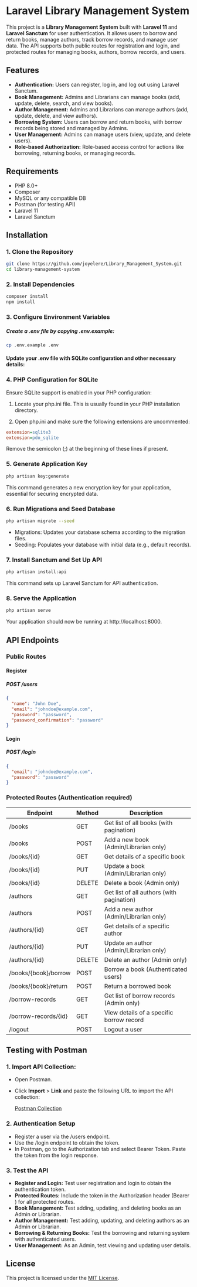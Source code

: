 # Laravel Library Management System

This project is a **Library Management System** built with **Laravel 11** and **Laravel Sanctum** for user authentication. It allows users to borrow and return books, manage authors, track borrow records, and manage user data. The API supports both public routes for registration and login, and protected routes for managing books, authors, borrow records, and users.

## Features
- **Authentication:** Users can register, log in, and log out using Laravel Sanctum.
- **Book Management:** Admins and Librarians can manage books (add, update, delete, search, and view books).
- **Author Management:** Admins and Librarians can manage authors (add, update, delete, and view authors).
- **Borrowing System:** Users can borrow and return books, with borrow records being stored and managed by Admins.
- **User Management:** Admins can manage users (view, update, and delete users).
- **Role-based Authorization:** Role-based access control for actions like borrowing, returning books, or managing records.

## Requirements
- PHP 8.0+
- Composer
- MySQL or any compatible DB
- Postman (for testing API)
- Laravel 11
- Laravel Sanctum

## Installation

### 1. Clone the Repository
```bash
git clone https://github.com/joyelere/Library_Management_System.git
cd library-management-system
```

### 2. Install Dependencies
```bash
composer install
npm install
```

### 3. Configure Environment Variables
##### Create a .env file by copying .env.example:

```bash
cp .env.example .env
```
#### Update your .env file with SQLite configuration and other necessary details:

### 4. PHP Configuration for SQLite
Ensure SQLite support is enabled in your PHP configuration:

1. Locate your php.ini file. This is usually found in your PHP installation directory.

2. Open php.ini and make sure the following extensions are uncommented:
   
```ini
extension=sqlite3
extension=pdo_sqlite
```
Remove the semicolon (;) at the beginning of these lines if present.

### 5. Generate Application Key
```bash
php artisan key:generate
```
This command generates a new encryption key for your application, essential for securing encrypted data.

### 6. Run Migrations and Seed Database

```bash
php artisan migrate --seed
```
- Migrations: Updates your database schema according to the migration files.
- Seeding: Populates your database with initial data (e.g., default records).

### 7. Install Sanctum and Set Up API
```bash
php artisan install:api
```
This command sets up Laravel Sanctum for API authentication.

### 8. Serve the Application
```bash
php artisan serve
```
Your application should now be running at http://localhost:8000.


## API Endpoints

### Public Routes

#### Register
##### POST /users

```json
{ 
  "name": "John Doe", 
  "email": "johndoe@example.com", 
  "password": "password", 
  "password_confirmation": "password" 
}
```
#### Login
##### POST /login

```json
{ 
  "email": "johndoe@example.com", 
  "password": "password" 
}
```

### Protected Routes (Authentication required)

| Endpoint                 | Method | Description                                      |
|--------------------------|--------|--------------------------------------------------|
| /books                   | GET    | Get list of all books (with pagination)         |
| /books                   | POST   | Add a new book (Admin/Librarian only)           |
| /books/{id}              | GET    | Get details of a specific book                  |
| /books/{id}              | PUT    | Update a book (Admin/Librarian only)            |
| /books/{id}              | DELETE | Delete a book (Admin only)                      |
| /authors                 | GET    | Get list of all authors (with pagination)       |
| /authors                 | POST   | Add a new author (Admin/Librarian only)         |
| /authors/{id}            | GET    | Get details of a specific author                |
| /authors/{id}            | PUT    | Update an author (Admin/Librarian only)         |
| /authors/{id}            | DELETE | Delete an author (Admin only)                   |
| /books/{book}/borrow     | POST   | Borrow a book (Authenticated users)             |
| /books/{book}/return     | POST   | Return a borrowed book                          |
| /borrow-records          | GET    | Get list of borrow records (Admin only)         |
| /borrow-records/{id}     | GET    | View details of a specific borrow record        |
| /logout                  | POST   | Logout a user                                   |



## Testing with Postman

### 1. **Import API Collection**:
   - Open Postman.
   - Click **Import** > **Link** and paste the following URL to import the API collection:

     [Postman Collection](https://github.com/joyelere/Library_Management_System/blob/da53c84bbbda232d73504bee7e4aec6dea64a7a2/postman/Library%20Management%20API.postman_collection.json)

### 2. **Authentication Setup**

- Register a user via the /users endpoint.
- Use the /login endpoint to obtain the token.
- In Postman, go to the Authorization tab and select Bearer Token. Paste the token from the login response.

### 3. **Test the API**

- **Register and Login:** Test user registration and login to obtain the authentication token.
- **Protected Routes:** Include the token in the Authorization header (Bearer <token>) for all protected routes.
- **Book Management:** Test adding, updating, and deleting books as an Admin or Librarian.
- **Author Management:** Test adding, updating, and deleting authors as an Admin or Librarian.
- **Borrowing & Returning Books:** Test the borrowing and returning system with authenticated users.
- **User Management:** As an Admin, test viewing and updating user details.

## License

This project is licensed under the [MIT License](LICENSE).

